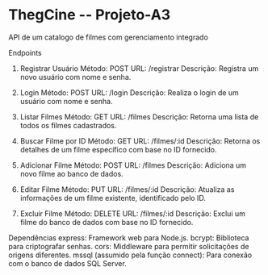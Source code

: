 # ThegCine -- Projeto-A3
API de um catalogo de filmes com gerenciamento integrado

Endpoints
1. Registrar Usuário
Método: POST
URL: /registrar
Descrição: Registra um novo usuário com nome e senha.


2. Login
Método: POST 
URL: /login
Descrição: Realiza o login de um usuário com nome e senha.


3. Listar Filmes
Método: GET
URL: /filmes
Descrição: Retorna uma lista de todos os filmes cadastrados.


4. Buscar Filme por ID
Método: GET
URL: /filmes/:id
Descrição: Retorna os detalhes de um filme específico com base no ID fornecido.


5. Adicionar Filme
Método: POST
URL: /filmes
Descrição: Adiciona um novo filme ao banco de dados.


6. Editar Filme
Método: PUT
URL: /filmes/:id
Descrição: Atualiza as informações de um filme existente, identificado pelo ID.


7. Excluir Filme
Método: DELETE
URL: /filmes/:id
Descrição: Exclui um filme do banco de dados com base no ID fornecido.  


Dependências
express: Framework web para Node.js.
bcrypt: Biblioteca para criptografar senhas.
cors: Middleware para permitir solicitações de origens diferentes.
mssql (assumido pela função connect): Para conexão com o banco de dados SQL Server.
